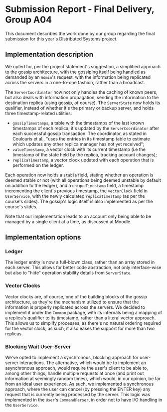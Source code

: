 # Submission Report - Final Delivery, Group A04

This document describes the work done by our group regarding the final submission for this year's Distributed Systems project.

## Implementation description

We opted for, per the project statement's suggestion, a simplified approach to the gossip architecture, with the gossiping
itself being handled as demanded by an `Admin`'s request, with the information being replicated across the servers
in a one-to-one fashion, rather than a broadcast.

The `ServerCoordinator` now not only handles the caching of known peers, but also deals with information propagation,
sending the information to the destination replica (using gossip, of course). The `ServerState` now holds its qualifier, instead
of whether it's the primary or backup server, and holds three timestamp-related utilities:

- `gossipTimestamps`, a table with the timestamps of the last known timestamps of each replica; it's updated by the `ServerCoordinator`
    after each successful gossip transaction. The coordinator, as stated in Coulouris et al.,
    "uses the entries in its timestamp table to estimate which updates any other replica manager has not yet received";
- `valueTimestamp`, a vector clock with its current timestamp (i.e the timestamp of the state held by the replica, tracking account changes);
- `replicaTimestamp`, a vector clock updated with each operation that is performed on the ledger.

Each operation now holds a `stable` field, stating whether an operation is deemed stable or not (with all operations being
deemed unstable by default on addition to the ledger), and a `uniqueTimestamp` field, a timestamp incrementing the client's
previous timestamp, the `vectorClock` field in `UserService`, with the newly calculated `replicaTimestamp` (as per the course's
slides). The gossip's logic itself is also implemented as per the course's slides.

Note that our implementation leads to an account only being able to be managed by a single client at a time, as discussed
at Moodle.

## Implementation options

### Ledger

The ledger entity is now a full-blown class, rather than an array stored in each server. This allows for better code abstraction,
not only interface-wise but also to "hide" operation stability details from `ServerState`.

### Vector Clocks

Vector clocks are, of course, one of the building blocks of the gossip architecture, as they're the mechanism
utilized to ensure that the information is properly replicated across the servers. We decided to implement
it under the `Common` package, with its internals being a mapping of a replica's qualifier to its timestamp,
rather than a literal vector approach. This allows us to simplify processes, as there's no natural ordering
required for the vector clock; as such, it also eases the support for more than two replicas.

### Blocking Wait User-Server

We've opted to implement a synchronous, blocking approach for user-server interactions. The alternative, which
would be to implement an asynchronous approach, would require the user's client to be able to, among other
things, handle multiple requests at once (and print out information at seemingly random times), which would,
in our opinion, be far from an ideal user experience. As such, we implemented a synchronous approach, where
the user can cancel (by pressing the ENTER key) any request that is currently being processed by the
server. This logic was implemented in the `User`'s `CommandParser`, in order not to have I/O handling in
the `UserService`.

